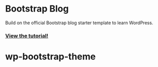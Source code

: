 # Bootstrap Blog

Build on the official Bootstrap blog starter template to learn WordPress.

### [View the tutorial!](https://www.taniarascia.com/developing-a-wordpress-theme-from-scratch/)
# wp-bootstrap-theme
